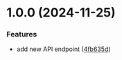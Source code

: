 # 1.0.0 (2024-11-25)


### Features

* add new API endpoint ([4fb635d](https://github.com/pratikshinde590/CNCF-DEMO/commit/4fb635dd36141c368bfef4bcdade7b6dabdfb2a1))
